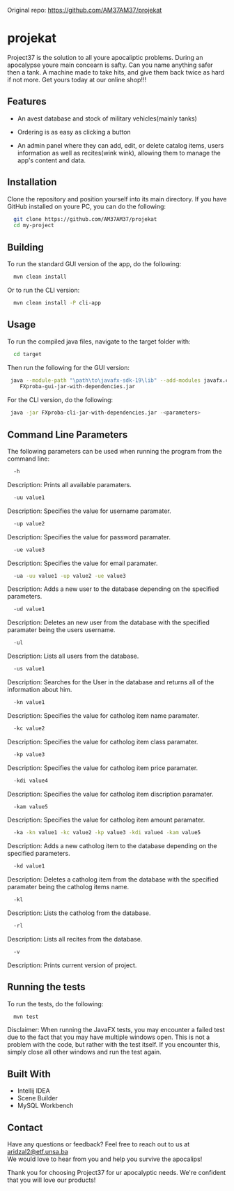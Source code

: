Original repo: https://github.com/AM37AM37/projekat
# projekat

Project37 is the solution to all youre apocaliptic problems. During an apocalypse youre main concearn is safty. Can you name anything safer then a tank. A machine made to take hits, and give them back twice as hard if not more. Get yours today at our online shop!!!

## Features

- An avest database and stock of military vehicles(mainly tanks)

- Ordering is as easy as clicking a button

- An admin panel where they can add, edit, or delete catalog items, users information as well as recites(wink wink), allowing them to manage the app's content and data. 


## Installation

Clone the repository and position yourself into its main directory. If you have GitHub installed on youre PC, you can do the following:

```bash
  git clone https://github.com/AM37AM37/projekat
  cd my-project
```


## Building
To run the standard GUI version of the app, do the following:
```bash
  mvn clean install
```
Or to run the CLI version:
```bash
  mvn clean install -P cli-app
```

## Usage
To run the compiled java files, navigate to the target folder with:
```bash
  cd target
```
Then run the following for the GUI version:
 ```bash
  java --module-path "\path\to\javafx-sdk-19\lib" --add-modules javafx.controls,javafx.fxml -jar
     FXproba-gui-jar-with-dependencies.jar
``` 
For the CLI version, do the following:
 ```bash
  java -jar FXproba-cli-jar-with-dependencies.jar -<parameters>
``` 


## Command Line Parameters
The following parameters can be used when running the program from the command line:
```bash
  -h
```
Description: Prints all available paramaters.

```bash
  -uu value1 
```

Description: Specifies the value for username paramater.

```bash
  -up value2
```

Description: Specifies the value for password paramater.

```bash
  -ue value3
```

Description: Specifies the value for email paramater.


```bash
  -ua -uu value1 -up value2 -ue value3 
```

Description: Adds a new user to the database depending on the specified parameters.

```bash
  -ud value1
```
Description: Deletes an new user from the database with the specified paramater being the users username.

```bash
  -ul 
```
Description: Lists all users from the database.


```bash
  -us value1 
```
Description: Searches for the User in the database and returns all of the information about him.

```bash
  -kn value1
```
Description: Specifies the value for catholog item name paramater.

```bash
  -kc value2
```
Description: Specifies the value for catholog item class paramater.

```bash 
  -kp value3
```
Description: Specifies the value for catholog item price paramater.

```bash
  -kdi value4
```
Description: Specifies the value for catholog item discription paramater.

```bash
  -kam value5
```
Description: Specifies the value for catholog item amount paramater.

```bash
  -ka -kn value1 -kc value2 -kp value3 -kdi value4 -kam value5 
```

Description: Adds a new catholog item to the database depending on the specified parameters.

```bash
  -kd value1
```
Description: Deletes a catholog item from the database with the specified paramater being the catholog items name.

```bash
  -kl 
```
Description: Lists the catholog from the database.

```bash
  -rl 
```
Description: Lists all recites from the database.

```bash
  -v 
```
Description: Prints current version of project.
## Running the tests
To run the tests, do the following:
```bash
  mvn test
```
Disclaimer: When running the JavaFX tests, you may encounter a failed test due to the fact that you may have multiple windows open. This is not a problem with the code, but rather with the test itself. If you encounter this, simply close all other windows and run the test again.


## Built With
- Intellij IDEA 
- Scene Builder
- MySQL Workbench

## Contact
Have any questions or feedback? Feel free to reach out to us at aridzal2@etf.unsa.ba <br>
We would love to hear from you and help you survive the apocalips! 

Thank you for choosing Project37 for ur apocalyptic needs. We're confident that you will love our products! 

